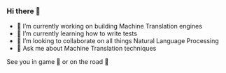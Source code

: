 ### Hi there 👋

- 🔭 I’m currently working on building Machine Translation engines
- 🌱 I’m currently learning how to write tests
- 👯 I’m looking to collaborate on all things Natural Language Processing
- 💬 Ask me about Machine Translation techniques

See you in game :space_invader: or on the road :bicyclist:
